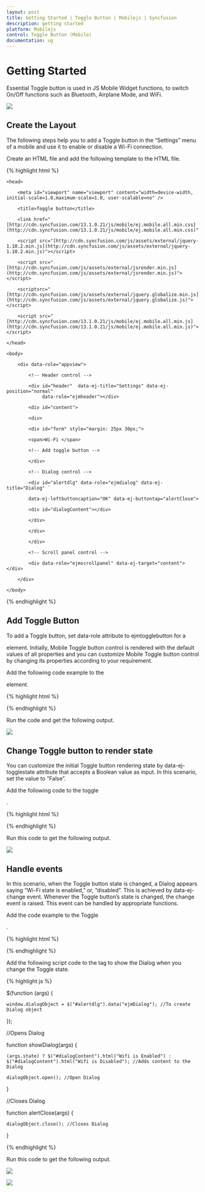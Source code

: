 ```yaml
---
layout: post
title: Getting Started | Toggle Button | Mobilejs | Syncfusion
description: getting started
platform: Mobilejs
control: Toggle Button (Mobile)
documentation: ug
---
```


# Getting Started

Essential Toggle button is used in JS Mobile Widget functions, to switch On/Off functions such as Bluetooth, Airplane Mode, and WiFi. 

![](Getting-Started_images/Getting-Started_img1.png)

## Create the Layout

The following steps help you to add a Toggle button in the “Settings” menu of a mobile and use it to enable or disable a Wi-Fi connection.

Create an HTML file and add the following template to the HTML file. 

{% highlight html %}

<!DOCTYPE html>

<html>

	<head>

	    <meta id="viewport" name="viewport" content="width=device-width, initial-scale=1.0,maximum-scale=1.0, user-scalable=no" />

	    <title>Toggle button</title>

	    <link href="[http://cdn.syncfusion.com/13.1.0.21/js/mobile/ej.mobile.all.min.css](http://cdn.syncfusion.com/13.1.0.21/js/mobile/ej.mobile.all.min.css)" rel="stylesheet" />

	    <script src="[http://cdn.syncfusion.com/js/assets/external/jquery-1.10.2.min.js](http://cdn.syncfusion.com/js/assets/external/jquery-1.10.2.min.js)"></script>                

	 	<script src="[http://cdn.syncfusion.com/js/assets/external/jsrender.min.js](http://cdn.syncfusion.com/js/assets/external/jsrender.min.js)"></script>

		<scriptsrc="[http://cdn.syncfusion.com/js/assets/external/jquery.globalize.min.js](http://cdn.syncfusion.com/js/assets/external/jquery.globalize.js)"></script>

	    <script src="[http://cdn.syncfusion.com/13.1.0.21/js/mobile/ej.mobile.all.min.js](http://cdn.syncfusion.com/13.1.0.21/js/mobile/ej.mobile.all.min.js)"></script>

	</head>

	<body>

	    <div data-role="appview">

	        <!-- Header control -->

	        <div id="header"  data-ej-title="Settings" data-ej-position="normal" 
	             data-role="ejmheader"></div>

	        <div id="content">

	        <div>

	        <div id="form" style="margin: 25px 30px;">

	        <span>Wi-Fi </span>

	        <!-- Add toggle button -->

	        </div>

	        <!-- Dialog control -->

	        <div id="alertdlg" data-role="ejmdialog" data-ej-title="Dialog" `

	        data-ej-leftbuttoncaption="OK" data-ej-buttontap="alertClose">

	        <div id="dialogContent"></div>

	        </div>

	        </div>

	        </div>

	        <!-- Scroll panel control -->

	        <div data-role="ejmscrollpanel" data-ej-target="content"></div>

	    </div>

	</body>

</html>

{% endhighlight %}

## Add Toggle Button

To add a Toggle button, set data-role attribute to ejmtogglebutton for a <div> element. Initially, Mobile Toggle button control is rendered with the default values of all properties and you can customize Mobile Toggle button control by changing its properties according to your requirement.  

Add the following code example to the <div> element.

{% highlight html %}

<div id="toggle" data-role="ejmtogglebutton" data-ej-togglestate=”true” style="float:right;"></div>

{% endhighlight %}

Run the code and get the following output.

![](Getting-Started_images/Getting-Started_img2.png)

## Change Toggle button to render state

You can customize the initial Toggle button rendering state by data-ej-togglestate attribute that accepts a Boolean value as input. In this scenario, set the value to “False”.

Add the following code to the toggle <div>.

{% highlight html %}

<div id="toggle" data-role="ejmtogglebutton"  data-ej-togglestate=false  style="float:right;"></div>

{% endhighlight %}

Run this code to get the following output.

![](Getting-Started_images/Getting-Started_img3.png)

## Handle events

In this scenario, when the Toggle button state is changed, a Dialog appears saying “Wi-Fi state is enabled,” or, “disabled”. This is achieved by data-ej-change event. Whenever the Toggle button’s state is changed, the change event is raised. This event can be handled by appropriate functions.

Add the code example to the Toggle <div>.

{% highlight html %}

<div id="toggle" data-role="ejmtogglebutton"  data-ej-togglestate=false data-ej-change="showDialog" style="float:right;"></div>

{% endhighlight %}

Add the following script code to the <body> tag to show the Dialog when you change the Toggle state.

{% highlight js %}

$(function (args) {

	window.dialogObject = $("#alertdlg").data("ejmDialog"); //To create Dialog object

});

//Opens Dialog

function showDialog(args) {

	(args.state) ? $("#dialogContent").html("Wifi is Enabled") : $("#dialogContent").html("Wifi is Disabled"); //Adds content to the Dialog 

	dialogObject.open(); //Open Dialog

}

//Closes Dialog

function alertClose(args) {

	dialogObject.close(); //Closes Dialog

}

{% endhighlight %}

Run this code to get the following output. 

![](Getting-Started_images/Getting-Started_img4.png)

![](Getting-Started_images/Getting-Started_img5.png)